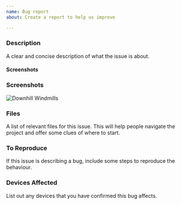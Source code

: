 ```yaml
---
name: Bug report
about: Create a report to help us improve

---
```


### Description
A clear and concise description of what the issue is about.

#### Screenshots
### Screenshots
![Downhill Windmills](http://i.giphy.com/KO8AG2EByqkFi.gif)

### Files
A list of relevant files for this issue. This will help people navigate the project and offer some clues of where to start.

### To Reproduce
If this issue is describing a bug, include some steps to reproduce the behaviour.

### Devices Affected
List out any devices that you have confirmed this bug affects. 
